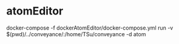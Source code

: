 # atomEditor
docker-compose -f dockerAtomEditor/docker-compose.yml run -v $(pwd)/../conveyance/:/home/TSu/conveyance -d atom
